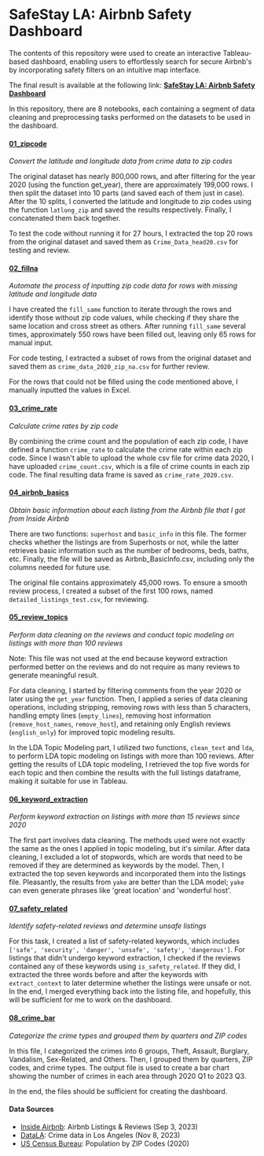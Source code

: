 # SafeStay LA: Airbnb Safety Dashboard

The contents of this repository were used to create an interactive Tableau-based dashboard, enabling users to effortlessly search for secure Airbnb's by incorporating safety filters on an intuitive map interface.

The final result is available at the following link:
**[SafeStay LA: Airbnb Safety Dashboard](https://public.tableau.com/views/SafeStayLAAirbnbSafetyDashboard/SafeStayLA?:language=en-US&:display_count=n&:origin=viz_share_link)**

In this repository, there are 8 notebooks, each containing a segment of data cleaning and preprocessing tasks performed on the datasets to be used in the dashboard.

#### [01_zipcode](01_zipcode.ipynb)
*Convert the latitude and longitude data from crime data to zip codes*

The original dataset has nearly 800,000 rows, and after filtering for the year 2020 (using the function get_year), there are approximately 199,000 rows. I then split the dataset into 10 parts (and saved each of them just in case). After the 10 splits, I converted the latitude and longitude to zip codes using the function `latlong_zip` and saved the results respectively. Finally, I concatenated them back together.

To test the code without running it for 27 hours, I extracted the top 20 rows from the original dataset and saved them as `Crime_Data_head20.csv` for testing and review.

####  [02_fillna](02_fillna.ipynb)
*Automate the process of inputting zip code data for rows with missing latitude and longitude data*

I have created the `fill_same` function to iterate through the rows and identify those without zip code values, while checking if they share the same location and cross street as others. After running `fill_same` several times, approximately 550 rows have been filled out, leaving only 65 rows for manual input.

For code testing, I extracted a subset of rows from the original dataset and saved them as `crime_data_2020_zip_na.csv` for further review.

For the rows that could not be filled using the code mentioned above, I manually inputted the values in Excel.

#### [03_crime_rate](03_crime_rate.ipynb)
*Calculate crime rates by zip code*

By combining the crime count and the population of each zip code, I have defined a function `crime_rate` to calculate the crime rate within each zip code. Since I wasn't able to upload the whole csv file for crime data 2020, I have uploaded `crime_count.csv`, which is a file of crime counts in each zip code. The final resulting data frame is saved as `crime_rate_2020.csv`.

#### [04_airbnb_basics](04_airbnb_basics.ipynb)
*Obtain basic information about each listing from the Airbnb file that I got from Inside Airbnb*

There are two functions: `superhost` and `basic_info` in this file. The former checks whether the listings are from Superhosts or not, while the latter retrieves basic information such as the number of bedrooms, beds, baths, etc. Finally, the file will be saved as Airbnb_BasicInfo.csv, including only the columns needed for future use.

The original file contains approximately 45,000 rows. To ensure a smooth review process, I created a subset of the first 100 rows, named `detailed_listings_test.csv`, for reviewing.

#### [05_review_topics](05_review_topics.ipynb)
*Perform data cleaning on the reviews and conduct topic modeling on listings with more than 100 reviews*

Note: This file was not used at the end because keyword extraction performed better on the reviews and do not require as many reviews to generate meaningful result.

For data cleaning, I started by filtering comments from the year 2020 or later using the `get_year` function. Then, I applied a series of data cleaning operations, including stripping, removing rows with less than 5 characters, handling empty lines (`empty_lines`), removing host information (`remove_host_names`, `remove_host`), and retaining only English reviews (`english_only`) for improved topic modeling results.

In the LDA Topic Modeling part, I utilized two functions, `clean_text` and `lda`, to perform LDA topic modeling on listings with more than 100 reviews. After getting the results of LDA topic modeling, I retrieved the top five words for each topic and then combine the results with the full listings dataframe, making it suitable for use in Tableau.

#### [06_keyword_extraction](06_keyword_extraction.ipynb)
*Perform keyword extraction on listings with more than 15 reviews since 2020*

The first part involves data cleaning. The methods used were not exactly the same as the ones I applied in topic modeling, but it's similar. After data cleaning, I excluded a lot of stopwords, which are words that need to be removed if they are determined as keywords by the model. Then, I extracted the top seven keywords and incorporated them into the listings file. Pleasantly, the results from `yake` are better than the LDA model; `yake` can even generate phrases like 'great location' and 'wonderful host'.

#### [07_safety_related](07_safety_related.ipynb)
*Identify safety-related reviews and determine unsafe listings*

For this task, I created a list of safety-related keywords, which includes `['safe', 'security', 'danger', 'unsafe', 'safety', 'dangerous']`. For listings that didn't undergo keyword extraction, I checked if the reviews contained any of these keywords using `is_safety_related`. If they did, I extracted the three words before and after the keywords with `extract_context` to later determine whether the listings were unsafe or not. In the end, I merged everything back into the listing file, and hopefully, this will be sufficient for me to work on the dashboard.

#### [08_crime_bar](08_crime_bar.ipynb)
*Categorize the crime types and grouped them by quarters and ZIP codes*

In this file, I categorized the crimes into 6 groups, Theft, Assault, Burglary, Vandalism, Sex-Related, and Others. Then, I grouped them by quarters, ZIP codes, and crime types. The output file is used to create a bar chart showing the number of crimes in each area through 2020 Q1 to 2023 Q3.

In the end, the files should be sufficient for creating the dashboard.

#### Data Sources
- [Inside Airbnb](http://insideairbnb.com/get-the-data/): Airbnb Listings & Reviews (Sep 3, 2023) 
- [DataLA](https://data.lacity.org/Public-Safety/Crime-Data-from-2020-to-Present/2nrs-mtv8): Crime data in Los Angeles (Nov 8, 2023) 
- [US Census Bureau](https://data.census.gov/table/DECENNIALDHC2020.P1?g=040XX00US06$8600000&y=2020): Population by ZIP Codes (2020) 
